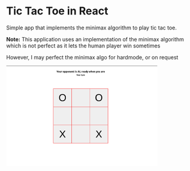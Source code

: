 # Tic Tac Toe in React
Simple app that implements the minimax algorithm to play tic tac toe.

**Note:** This application uses an implementation of the minimax algorithm which is not perfect as it lets the human player win sometimes

However, I may perfect the minimax algo for hardmode, or on request

<img
  src="app-screenshot.png"
  alt="Alt text"
  title="Tic Tac Toe with React"
  style="display: inline-block; margin: 0 auto; max-width: 80%"/>

